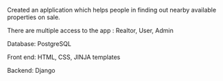 Created an aplplication which helps people in finding out nearby available properties on sale.

There are multiple access to the app : Realtor, User, Admin

Database: PostgreSQL

Front end: HTML, CSS, JINJA templates

Backend: Django
